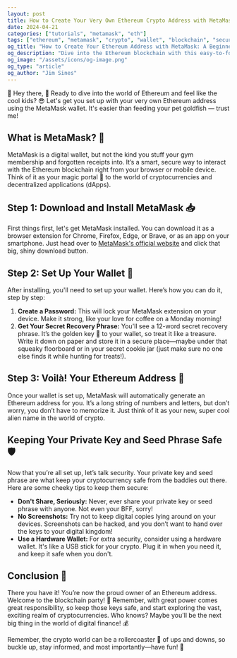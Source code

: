 ```yaml
---
layout: post
title: How to Create Your Very Own Ethereum Crypto Address with MetaMask
date: 2024-04-21
categories: ["tutorials", "metamask", "eth"]
tags: ["ethereum", "metamask", "crypto", "wallet", "blockchain", "security", "tutorial"]
og_title: "How to Create Your Ethereum Address with MetaMask: A Beginner's Guide"
og_description: "Dive into the Ethereum blockchain with this easy-to-follow guide on creating your own crypto address using MetaMask. Learn the steps to set up your wallet and secure your digital treasures."
og_image: "/assets/icons/og-image.png"
og_type: "article"
og_author: "Jim Sines"
---
```

🚀 Hey there, 🌟 Ready to dive into the world of Ethereum and feel like the cool kids? 😎 Let's get you set up with your very own Ethereum address using the MetaMask wallet. It's easier than feeding your pet goldfish — trust me!

## What is MetaMask? 🦊

MetaMask is a digital wallet, but not the kind you stuff your gym membership and forgotten receipts into. It’s a smart, secure way to interact with the Ethereum blockchain right from your browser or mobile device. Think of it as your magic portal 🚪 to the world of cryptocurrencies and decentralized applications (dApps).

## Step 1: Download and Install MetaMask 📥

First things first, let's get MetaMask installed. You can download it as a browser extension for Chrome, Firefox, Edge, or Brave, or as an app on your smartphone. Just head over to [MetaMask's official website](https://metamask.io/) and click that big, shiny download button.

## Step 2: Set Up Your Wallet 🔑

After installing, you'll need to set up your wallet. Here’s how you can do it, step by step:

1. **Create a Password:** This will lock your MetaMask extension on your device. Make it strong, like your love for coffee on a Monday morning!
2. **Get Your Secret Recovery Phrase:** You'll see a 12-word secret recovery phrase. It’s the golden key 🔑 to your wallet, so treat it like a treasure. Write it down on paper and store it in a secure place—maybe under that squeaky floorboard or in your secret cookie jar (just make sure no one else finds it while hunting for treats!).

## Step 3: Voilà! Your Ethereum Address 🎉

Once your wallet is set up, MetaMask will automatically generate an Ethereum address for you. It’s a long string of numbers and letters, but don’t worry, you don’t have to memorize it. Just think of it as your new, super cool alien name in the world of crypto.

## Keeping Your Private Key and Seed Phrase Safe 🛡️

Now that you’re all set up, let’s talk security. Your private key and seed phrase are what keep your cryptocurrency safe from the baddies out there. Here are some cheeky tips to keep them secure:

- **Don't Share, Seriously:** Never, ever share your private key or seed phrase with anyone. Not even your BFF, sorry!
- **No Screenshots:** Try not to keep digital copies lying around on your devices. Screenshots can be hacked, and you don’t want to hand over the keys to your digital kingdom!
- **Use a Hardware Wallet:** For extra security, consider using a hardware wallet. It's like a USB stick for your crypto. Plug it in when you need it, and keep it safe when you don't.

## Conclusion 🌈

There you have it! You’re now the proud owner of an Ethereum address. Welcome to the blockchain party! 🎈 Remember, with great power comes great responsibility, so keep those keys safe, and start exploring the vast, exciting realm of cryptocurrencies. Who knows? Maybe you'll be the next big thing in the world of digital finance! 💰

Remember, the crypto world can be a rollercoaster 🎢 of ups and downs, so buckle up, stay informed, and most importantly—have fun! 🎉
